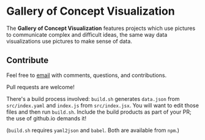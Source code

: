 # Gallery of Concept Visualization

The **Gallery of Concept Visualization** features projects which use pictures to communicate complex and difficult ideas, the same way data visualizations use pictures to make sense of data.

## Contribute

Feel free to <a href='mailto:joshuah@alum.mit.edu'>email</a> with comments, questions, and contributions.

Pull requests are welcome!

There's a build process involved: `build.sh` generates `data.json` from `src/index.yaml` and `index.js` from `src/index.jsx`. You will want to edit those files and then run `build.sh`. Include the build products as part of your PR; the use of github.io demands it!

(`build.sh` requires `yaml2json` and `babel`. Both are available from `npm`.)
